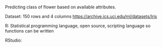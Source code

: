 Predicting class of flower based on available attributes.

Dataset: 150 rows and 4 columns
https://archive.ics.uci.edu/ml/datasets/Iris

R: Statistical programming language, open source, scripting language so functions can be written

RStudio: 
